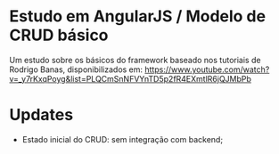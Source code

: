 # Estudo em AngularJS / Modelo de CRUD básico
Um estudo sobre os básicos do framework baseado nos tutoriais de Rodrigo Banas, disponibilizados em: https://www.youtube.com/watch?v=_y7rKxqPoyg&list=PLQCmSnNFVYnTD5p2fR4EXmtlR6jQJMbPb

# Updates
- Estado inicial do CRUD: sem integração com backend;
